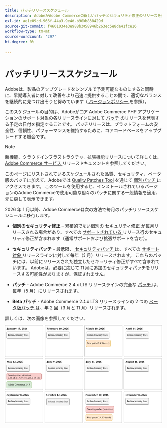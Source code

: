 ```yaml
---
title: パッチリリーススケジュール
description: AdobeがAdobe Commerceの新しいパッチとセキュリティ修正のリリースを発表する予定の時期について説明します。
exl-id: ae1e09cd-966f-44a3-9e4d-b90bb838429d
source-git-commit: f4601034e3e988b3058946b263ec5e8da41fce16
workflow-type: tm+mt
source-wordcount: '297'
ht-degree: 0%

---
```



# パッチリリーススケジュール

Adobeは、製品のアップグレードをシンプルで予測可能なものにすると同時に、早期導入者に対して改善をより迅速に提供することの間で、適切なバランスを継続的に見つけ出そうと努めています（[ バージョンポリシー ](versioning-policy.md) を参照）。

このスケジュールの目的は、Adobeがコア Adobe Commerce PHP アプリケーションのサポート対象の各リリースラインに対して [ パッチ ](versioning-policy.md#patch-release) のリリースを発表する予定の日付を指定することです。 パッチリリースは、プラットフォームの安全性、信頼性、パフォーマンスを維持するために、コアコードベースをアップグレードする機会です。

>[!NOTE]
>
>新機能、クラウドインフラストラクチャ、拡張機能リリースについて詳しくは、[Adobe Commerce サービス ](https://experienceleague.adobe.com/en/docs/commerce/user-guides/release-information/release-notes-all) リリースドキュメントを参照してください。

このページにリストされているスケジュールされた品質、セキュリティ、ベータ版のパッチに加えて、Adobeでは [Quality Patches Tool](versioning-policy.md#individual-patch) を通じて [ 個別パッチ ](../tools/quality-patches-tool/usage.md) にアクセスできます。 このツールを使用すると、インストールされているバージョンのAdobe Commerceで使用可能な個々のパッチに関する一般情報を適用、元に戻して表示できます。

2026 年 1 月以降、Adobe Commerceは次の方法で毎月のパッチリリーススケジュールに移行します。

- **個別のセキュリティ修正** – 累積的でない個別の [ セキュリティ修正 ](versioning-policy.md#isolated-patch) が毎月リリースされる場合があり、すべての [ サポートされている ](lifecycle-policy.md) リリース行のセキュリティ修正が含まれます（通常サポートおよび拡張サポートを含む）。

- **セキュリティパッチ** – 最低限、[ セキュリティパッチ ](versioning-policy.md#security-patch-release) は、すべての [ サポート対象 ](lifecycle-policy.md) リリースラインに対して毎年（5 月）リリースされます。 これらのパッチには、以前にリリースされた独立したセキュリティ修正がすべて含まれています。 Adobeは、必要に応じて 11 月に追加のセキュリティパッチをリリースする可能性がありますが、保証されません。

- **パッチ** - Adobe Commerce 2.4.x LTS リリースラインの完全な [ パッチ ](versioning-policy.md#patch-release) は、毎年（5 月）にリリースされます。

- **Beta パッチ** - Adobe Commerce 2.4.x LTS リリースラインの 2 つの [ ベータ版パッチ ](versioning-policy.md#beta-patch-release) は、年 2 回（3 月と 11 月）リリースされます。

詳しくは、次の画像を参照してください。

<!-- The SVG source for the following image is located here: /help/assets/release/release-calendar.drawio.svg -->

![2026 Adobe Commerceのリリースカレンダー ](../assets/release/release-calendar.drawio.png)
